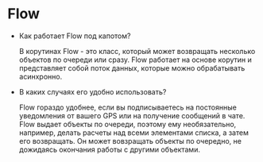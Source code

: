 # Flow
- Как работает Flow под капотом?

  В корутинах Flow - это класс, который может возвращать несколько объектов по очереди или сразу. Flow работает на основе корутин и представляет собой поток данных, которые можно обрабатывать асинхронно. 
  
- В каких случаях его удобно использовать?
  
  Flow гораздо удобнее, если вы подписываетесь на постоянные уведомления от вашего GPS или на получение сообщений в чате. Flow выдает объекты по очереди, поэтому ему необязательно, например, делать расчеты над всеми элементами списка, а затем его возвращать. Он может вовзращать объекты по очередно, не дожидаясь окончания работы с другими объектами.
